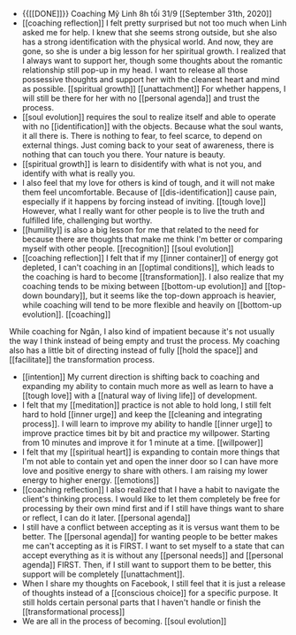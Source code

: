 - {{[[DONE]]}} Coaching Mỹ Linh 8h tối 31/9 [[September 31th, 2020]]
- [[coaching reflection]] I felt pretty surprised but not too much when Linh asked me for help. I knew that she seems strong outside, but she also has a strong identification with the physical world. And now, they are gone, so she is under a big lesson for her spiritual growth. I realized that I always want to support her, though some thoughts about the romantic relationship still pop-up in my head. I want to release all those possessive thoughts and support her with the cleanest heart and mind as possible. [[spiritual growth]] [[unattachment]] For whether happens, I will still be there for her with no [[personal agenda]] and trust the process.
- [[soul evolution]] requires the soul to realize itself and able to operate with no [[identification]] with the objects. Because what the soul wants, it all there is. There is nothing to fear, to feel scarce, to depend on external things. Just coming back to your seat of awareness, there is nothing that can touch you there. Your nature is beauty.
- [[spiritual growth]] is learn to disidentify with what is not you, and identify with what is really you.
- I also feel that my love for others is kind of tough, and it will not make them feel uncomfortable. Because of [[dis-identification]] cause pain, especially if it happens by forcing instead of inviting. [[tough love]] However, what I really want for other people is to live the truth and fulfilled life, challenging but worthy.
- [[humility]] is also a big lesson for me that related to the need for because there are thoughts that make me think I'm better or comparing myself with other people. [[recognition]] [[soul evolution]]
- [[coaching reflection]] I felt that if my [[inner container]] of energy got depleted, I can't coaching in an [[optimal conditions]], which leads to the coaching is hard to become [[transformation]]. I also realize that my coaching tends to be mixing between [[bottom-up evolution]] and [[top-down boundary]], but it seems like the top-down approach is heavier, while coaching will tend to be more flexible and heavily on [[bottom-up evolution]]. [[coaching]]

While coaching for Ngân, I also kind of impatient because it's not usually the way I think instead of being empty and trust the process. My coaching also has a little bit of directing instead of fully [[hold the space]] and [[facilitate]] the transformation process.
- [[intention]] My current direction is shifting back to coaching and expanding my ability to contain much more as well as learn to have a [[tough love]] with a [[natural way of living life]] of development.
- I felt that my [[meditation]] practice is not able to hold long, I still felt hard to hold [[inner urge]] and keep the [[cleaning and integrating process]]. I will learn to improve my ability to handle [[inner urge]] to improve practice times bit by bit and practice my willpower. Starting from 10 minutes and improve it for 1 minute at a time. [[willpower]]
- I felt that my [[spiritual heart]] is expanding to contain more things that I'm not able to contain yet and open the inner door so I can have more love and positive energy to share with others. I am raising my lower energy to higher energy. [[emotions]]
- [[coaching reflection]] I also realized that I have a habit to navigate the client's thinking process. I would like to let them completely be free for processing by their own mind first and if I still have things want to share or reflect, I can do it later. [[personal agenda]] 
- I still have a conflict between accepting as it is versus want them to be better. The [[personal agenda]] for wanting people to be better makes me can't accepting as it is FIRST. I want to set myself to a state that can accept everything as it is without any [[personal needs]] and [[personal agenda]] FIRST. Then, if I still want to support them to be better, this support will be completely [[unattachment]].
- When I share my thoughts on Facebook, I still feel that it is just a release of thoughts instead of a [[conscious choice]] for a specific purpose. It still holds certain personal parts that I haven't handle or finish the [[transformational process]]
- We are all in the process of becoming. [[soul evolution]]
